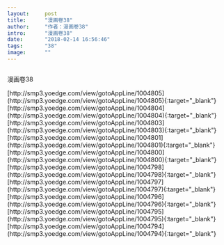 ```yaml
---
layout:     post
title:      "漫画卷38"
author:     "作者：漫画卷38"
intro:      "漫画卷38"
date:       "2018-02-14 16:56:46"
tags:       "38"
image:      ""
---
```

<div style="text-align: center">
<p><img src=""/></p>
</div>
<p class="post-meta">
<span>漫画卷38</span>
</p>
[http://smp3.yoedge.com/view/gotoAppLine/1004805](http://smp3.yoedge.com/view/gotoAppLine/1004805){:target="_blank"}
[http://smp3.yoedge.com/view/gotoAppLine/1004804](http://smp3.yoedge.com/view/gotoAppLine/1004804){:target="_blank"}
[http://smp3.yoedge.com/view/gotoAppLine/1004803](http://smp3.yoedge.com/view/gotoAppLine/1004803){:target="_blank"}
[http://smp3.yoedge.com/view/gotoAppLine/1004801](http://smp3.yoedge.com/view/gotoAppLine/1004801){:target="_blank"}
[http://smp3.yoedge.com/view/gotoAppLine/1004800](http://smp3.yoedge.com/view/gotoAppLine/1004800){:target="_blank"}
[http://smp3.yoedge.com/view/gotoAppLine/1004798](http://smp3.yoedge.com/view/gotoAppLine/1004798){:target="_blank"}
[http://smp3.yoedge.com/view/gotoAppLine/1004797](http://smp3.yoedge.com/view/gotoAppLine/1004797){:target="_blank"}
[http://smp3.yoedge.com/view/gotoAppLine/1004796](http://smp3.yoedge.com/view/gotoAppLine/1004796){:target="_blank"}
[http://smp3.yoedge.com/view/gotoAppLine/1004795](http://smp3.yoedge.com/view/gotoAppLine/1004795){:target="_blank"}
[http://smp3.yoedge.com/view/gotoAppLine/1004794](http://smp3.yoedge.com/view/gotoAppLine/1004794){:target="_blank"}


